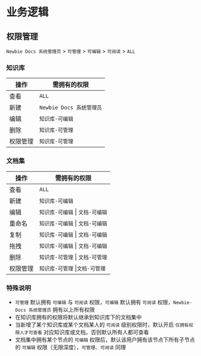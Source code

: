 # 业务逻辑

## 权限管理

`Newbie Docs 系统管理员` > `可管理` > `可编辑` > `可阅读` > `ALL`

### 知识库

| 操作     | 需拥有的权限             |
| -------- | ------------------------ |
| 查看     | `ALL`                    |
| 新建     | `Newbie Docs 系统管理员` |
| 编辑     | `知识库-可编辑`          |
| 删除     | `知识库-可管理`          |
| 权限管理 | `知识库-可管理`          |

### 文档集

| 操作     | 需拥有的权限                     |
| -------- | -------------------------------- |
| 查看     | `ALL`                            |
| 新建     | `知识库-可编辑`                  |
| 编辑     | `知识库-可编辑` \| `文档-可编辑` |
| 重命名   | `知识库-可编辑` \| `文档-可编辑` |
| 复制     | `知识库-可编辑` \| `文档-可编辑` |
| 拖拽     | `知识库-可编辑` \| `文档-可编辑` |
| 删除     | `知识库-可管理` \| `文档-可管理` |
| 权限管理 | `知识库-可管理` \|`文档-可管理`  |

### 特殊说明

- `可管理` 默认拥有 `可编辑` 与 `可阅读` 权限，`可编辑` 默认拥有 `可阅读` 权限，`Newbie-Docs 系统管理员` 拥有以上所有权限
- 在知识库拥有的权限将默认继承到知识库下的文档集中
- 当新增了某个知识库或某个文档某人的 `可阅读` 级别权限时，默认开启 `仅拥有权限人才可查看` 对应知识库或文档，否则默认所有人都可查看
- 文档集中拥有某个节点的 `可编辑` 权限后，默认该用户拥有该节点下所有子节点的 `可编辑` 权限（无限深度），`可管理`、`可阅读` 同理